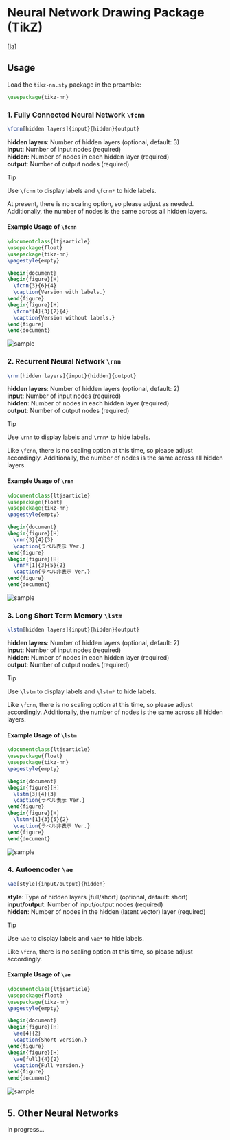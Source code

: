 # Neural Network Drawing Package (TikZ)

[[ja]](./README.md)

## Usage

Load the `tikz-nn.sty` package in the preamble:

```latex
\usepackage{tikz-nn}
```

### 1. Fully Connected Neural Network `\fcnn`

```latex
\fcnn[hidden layers]{input}{hidden}{output}
```

**hidden layers**: Number of hidden layers (optional, default: 3)  
**input**: Number of input nodes (required)  
**hidden**: Number of nodes in each hidden layer (required)  
**output**: Number of output nodes (required)

> [!TIP]
> Use `\fcnn` to display labels and `\fcnn*` to hide labels.

At present, there is no scaling option, so please adjust as needed. Additionally, the number of nodes is the same across all hidden layers.

#### Example Usage of `\fcnn`

```latex
\documentclass{ltjsarticle}
\usepackage{float}
\usepackage{tikz-nn}
\pagestyle{empty}

\begin{document}
\begin{figure}[H]
  \fcnn{3}{6}{4}
  \caption{Version with labels.}
\end{figure}
\begin{figure}[H]
  \fcnn*[4]{3}{2}{4}
  \caption{Version without labels.}
\end{figure}
\end{document}
```

![sample](./sample/fcnn/sample-fcnn.png)

### 2. Recurrent Neural Network `\rnn`

```latex
\rnn[hidden layers]{input}{hidden}{output}
```

**hidden layers**: Number of hidden layers (optional, default: 2)  
**input**: Number of input nodes (required)  
**hidden**: Number of nodes in each hidden layer (required)  
**output**: Number of output nodes (required)

> [!TIP]
> Use `\rnn` to display labels and `\rnn*` to hide labels.

Like `\fcnn`, there is no scaling option at this time, so please adjust accordingly. Additionally, the number of nodes is the same across all hidden layers.

#### Example Usage of `\rnn`

```latex
\documentclass{ltjsarticle}
\usepackage{float}
\usepackage{tikz-nn}
\pagestyle{empty}

\begin{document}
\begin{figure}[H]
  \rnn{3}{4}{3}
  \caption{ラベル表示 Ver.}
\end{figure}
\begin{figure}[H]
  \rnn*[1]{3}{5}{2}
  \caption{ラベル非表示 Ver.}
\end{figure}
\end{document}
```

![sample](./sample/rnn/sample-rnn.png)

### 3. Long Short Term Memory `\lstm`

```latex
\lstm[hidden layers]{input}{hidden}{output}
```

**hidden layers**: Number of hidden layers (optional, default: 2)  
**input**: Number of input nodes (required)  
**hidden**: Number of nodes in each hidden layer (required)  
**output**: Number of output nodes (required)

> [!TIP]
> Use `\lstm` to display labels and `\lstm*` to hide labels.

Like `\fcnn`, there is no scaling option at this time, so please adjust accordingly. Additionally, the number of nodes is the same across all hidden layers.

#### Example Usage of `\lstm`

```latex
\documentclass{ltjsarticle}
\usepackage{float}
\usepackage{tikz-nn}
\pagestyle{empty}

\begin{document}
\begin{figure}[H]
  \lstm{3}{4}{3}
  \caption{ラベル表示 Ver.}
\end{figure}
\begin{figure}[H]
  \lstm*[1]{3}{5}{2}
  \caption{ラベル非表示 Ver.}
\end{figure}
\end{document}
```

![sample](./sample/lstm/sample-lstm.png)

### 4. Autoencoder `\ae`

```latex
\ae[style]{input/output}{hidden}
```

**style**: Type of hidden layers [full/short] (optional, default: short)  
**input/output**: Number of input/output nodes (required)  
**hidden**: Number of nodes in the hidden (latent vector) layer (required)

> [!TIP]
> Use `\ae` to display labels and `\ae*` to hide labels.

Like `\fcnn`, there is no scaling option at this time, so please adjust accordingly.

#### Example Usage of `\ae`

```latex
\documentclass{ltjsarticle}
\usepackage{float}
\usepackage{tikz-nn}
\pagestyle{empty}

\begin{document}
\begin{figure}[H]
  \ae{4}{2}
  \caption{Short version.}
\end{figure}
\begin{figure}[H]
  \ae[full]{4}{2}
  \caption{Full version.}
\end{figure}
\end{document}
```

![sample](./sample/ae/sample-ae.png)

## 5. Other Neural Networks

In progress...
